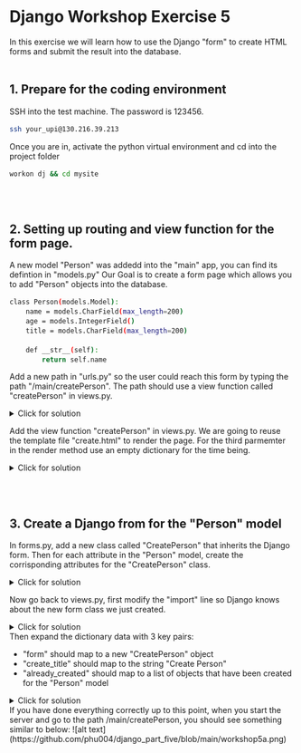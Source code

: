 # Django Workshop Exercise 5

In this exercise we will learn how to use the Django "form" to create HTML forms and submit the result into the database. 
<br/><br/>
## 1. Prepare for the coding environment  

SSH into the test machine. The password is 123456.
```sh
ssh your_upi@130.216.39.213
```
Once you are in, activate the python virtual environment and cd into the project folder
```sh
workon dj && cd mysite
```
<br/><br/>

## 2. Setting up routing and view function for the form page.
A new model "Person" was addedd into the "main" app, you can find its defintion in "models.py" Our Goal is to create a form page which allows you to add "Person" objects into the database.
```sh
class Person(models.Model):
    name = models.CharField(max_length=200)
    age = models.IntegerField()
    title = models.CharField(max_length=200)

    def __str__(self):
        return self.name
```
Add a new path in "urls.py" so the user could reach this form by typing the path "/main/createPerson". The path should use a view function called "createPerson" in views.py. 
<details>
  <summary>Click for solution</summary>
  
```sh
urlpatterns = [
        path('createList', views.createList),
        path('<str:name>', views.index),
        path('', views.home),   
]
```
</details>
    
Add the view function "createPerson" in views.py. We are going to reuse the template file "create.html" to render the page. For the third parmemter in the render method use an empty dictionary for the time being.
<details>
  <summary>Click for solution</summary>
      
```sh
def createPerson(response):
    data = {
    }
    return render(response, "main/create.html", data)
```
</details>
    
 <br/><br/>
    
## 3. Create a Django from for the "Person" model
In forms.py, add a new class called "CreatePerson" that inherits the Django form. Then for each attribute in the "Person" model, create the corrisponding attributes for the "CreatePerson" class.
    <details>
  <summary>Click for solution</summary>
      
```sh
class CreatePerson(forms.Form):
    name = forms.CharField(max_length=200)
    age = forms.IntegerField()
    title = forms.CharField(max_length=200)
```
</details>
    
Now go back to views.py, first modify the "import" line so Django knows about the new form class we just created.
    <details>
  <summary>Click for solution</summary>
      
```sh
from .forms import CreateNewList, CreatePerson
```
</details>
Then expand the dictionary data with 3 key pairs:
    
- "form" should map to a new "CreatePerson" object
- "create_title" should map to the string "Create Person"
- "already_created" should map to a list of objects that have been created for the "Person" model
<details>
  <summary>Click for solution</summary>
      
```sh
def createPerson(response):
    form = CreatePerson()
    already_created = Person.objects.all()
    data = {
        "form": form, 
        "create_title": "Create Person", 
        "already_created": already_created
    }
    return render(response, "main/create.html", data)
```
</details>
If you have done everything correctly up to this point, when you start the server and go to the path /main/createPerson, you should see something similar to below:
![alt text](https://github.com/phu004/django_part_five/blob/main/workshop5a.png)

